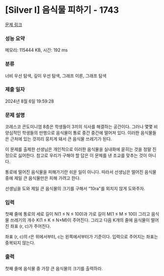 # [Silver I] 음식물 피하기 - 1743 

[문제 링크](https://www.acmicpc.net/problem/1743) 

### 성능 요약

메모리: 115444 KB, 시간: 192 ms

### 분류

너비 우선 탐색, 깊이 우선 탐색, 그래프 이론, 그래프 탐색

### 제출 일자

2024년 8월 6일 19:59:28

### 문제 설명

<p>코레스코 콘도미니엄 8층은 학생들이 3끼의 식사를 해결하는 공간이다. 그러나 몇몇 비양심적인 학생들의 만행으로 음식물이 통로 중간 중간에 떨어져 있다. 이러한 음식물들은 근처에 있는 것끼리 뭉치게 돼서 큰 음식물 쓰레기가 된다. </p>

<p>이 문제를 출제한 선생님은 개인적으로 이러한 음식물을 실내화에 묻히는 것을 정말 진정으로 싫어한다. 참고로 우리가 구해야 할 답은 이 문제를 낸 조교를 맞추는 것이 아니다. </p>

<p>통로에 떨어진 음식물을 피해가기란 쉬운 일이 아니다. 따라서 선생님은 떨어진 음식물 중에 제일 큰 음식물만은 피해 가려고 한다. </p>

<p>선생님을 도와 제일 큰 음식물의 크기를 구해서 “10ra"를 외치지 않게 도와주자.</p>

### 입력 

 <p>첫째 줄에 통로의 세로 길이 N(1 ≤ N ≤ 100)과 가로 길이 M(1 ≤ M ≤ 100) 그리고 음식물 쓰레기의 개수 K(1 ≤ K ≤ N×M)이 주어진다.  그리고 다음 K개의 줄에 음식물이 떨어진 좌표 (r, c)가 주어진다.</p>

<p>좌표 (r, c)의 r은 위에서부터, c는 왼쪽에서부터가 기준이다. 입력으로 주어지는 좌표는 중복되지 않는다.</p>

### 출력 

 <p>첫째 줄에 음식물 중 가장 큰 음식물의 크기를 출력하라.</p>

